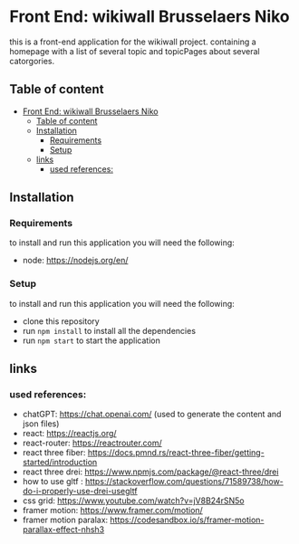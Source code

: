 #  Front End: wikiwall Brusselaers Niko

this is a front-end application for the wikiwall project.
containing a homepage with a list of several topic and topicPages about several catorgories.

## Table of content
- [Front End: wikiwall Brusselaers Niko](#web-ii-front-end-brusselaers-niko)
  - [Table of content](#table-of-content)
  - [Installation](#installation)
    - [Requirements](#requirements)
    - [Setup](#setup)
  - [links](#links)
    - [used references:](#used-references)


## Installation
### Requirements
to install and run this application you will need the following:
  - node: https://nodejs.org/en/

### Setup
to install and run this application you will need the following:
  - clone this repository
  - run `npm install` to install all the dependencies
  - run `npm start` to start the application

## links

### used references:
- chatGPT: https://chat.openai.com/ 
(used to generate the content and json files)
- react: https://reactjs.org/
- react-router: https://reactrouter.com/
- react three fiber: https://docs.pmnd.rs/react-three-fiber/getting-started/introduction
- react three drei: https://www.npmjs.com/package/@react-three/drei
- how to use gltf : https://stackoverflow.com/questions/71589738/how-do-i-properly-use-drei-usegltf
- css grid: https://www.youtube.com/watch?v=jV8B24rSN5o
- framer motion: https://www.framer.com/motion/
- framer motion paralax: https://codesandbox.io/s/framer-motion-parallax-effect-nhsh3